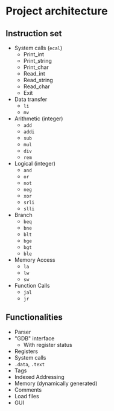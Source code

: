 # Project architecture

## Instruction set
- System calls (`ecal`)
    - Print_int
    - Print_string
    - Print_char
    - Read_int
    - Read_string
    - Read_char
    - Exit
- Data transfer
    - `li`
    - `mv`
- Arithmetic (integer)
    - `add`
    - `addi`
    - `sub`
    - `mul`
    - `div`
    - `rem`
- Logical (integer)
    - `and`
    - `or`
    - `not`
    - `neg`
    - `xor`
    - `srli`
    - `slli`
- Branch
    - `beq`
    - `bne`
    - `blt`
    - `bge`
    - `bgt`
    - `ble`
- Memory Access
    - `la`
    - `lw`
    - `sw`
- Function Calls
    - `jal`
    - `jr`


## Functionalities
- Parser
- "GDB" interface
    - With register status
- Registers
- System calls
- `.data`, `.text`
- Tags
- Indexed Addressing
- Memory (dynamically generated)
- Comments
- Load files
- GUI